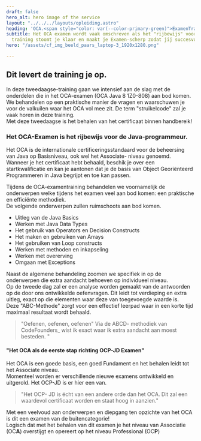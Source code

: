 ```yaml
---
draft: false
hero_alt: hero image of the service
layout: "../../../layouts/opleiding.astro"
heading: 'OCA.<span style="color: var(--color-primary-green)">ExamenTraining</span>_'
subtitle: Het OCA examen wordt vaak omschreven als het "rijbewijs" voor JAVA. Deze
  training stoomt je klaar en maakt je Examen-scherp zodat jij succesvol het OCA behaalt.
hero: "/assets/cf_img_beeld_paars_laptop-3_1920x1280.png"

---
```

## Dit levert de training je op.

In deze tweedaagse-training gaan we intensief aan de slag met de onderdelen die in het OCA-examen (OCA Java 8 1Z0-808) aan bod komen. We behandelen op een praktische manier de vragen en waarschuwen je voor de valkuilen waar het OCA vol mee zit. De term "struikelcode" zal je vaak horen in deze training.  
Met deze tweedaagse is het behalen van het certificaat binnen handbereik!

### Het OCA-Examen is het rijbewijs voor de Java-programmeur.

Het OCA is de internationale certificeringsstandaard voor de beheersing van Java op Basisniveau, ook wel het Associate- niveau genoemd.  
Wanneer je het certificaat hebt behaald, beschik je over een startkwalificatie en kan je aantonen dat je de basis van Object Georiënteerd Programmeren in Java begrijpt en toe kan passen.

Tijdens de OCA-examentraining behandelen we voornamelijk de onderwerpen welke tijdens het examen veel aan bod komen: een praktische en efficiënte methodiek.  
De volgende onderwerpen zullen ruimschoots aan bod komen.

* Uitleg van de Java Basics
* Werken met Java Data Types
* Het gebruik van Operators en Decision Constructs
* Het maken en gebruiken van Arrays
* Het gebruiken van Loop constructs
* Werken met methoden en inkapseling
* Werken met overerving
* Omgaan met Exceptions

Naast de algemene behandeling zoomen we specifiek in op de onderwerpen die extra aandacht behoeven op individueel niveau.  
Op de tweede dag zal er een analyse worden gemaakt van de antwoorden op de door ons ontwikkelde oefenvragen. Dit leidt tot verdieping en extra uitleg, exact op die elementen waar deze van toegevoegde waarde is.  
Deze "ABC-Methode" zorgt voor een effectief leerpad waar in een korte tijd maximaal resultaat wordt behaald.

> "Oefenen, oefenen, oefenen"  Via de ABCD- methodiek van CodeFounders_ wist ik exact waar ik extra aandacht aan moest besteden. "

#### "Het OCA als de eerste stap richting OCP-JD Examen"

Het OCA is een goede basis, een goed Fundament en het behalen leidt tot het Associate niveau.  
Momenteel worden er verschillende nieuwe examens ontwikkeld en uitgerold. Het OCP-JD is er hier een van.

> "Het OCP- JD is écht van een andere orde dan het OCA. Dit zal een waardevol certificaat worden en staat hoog in aanzien."

Met een veelvoud aan onderwerpen en diepgang ten opzichte van het OCA is dit een examen van de buitencategorie!  
Logisch dat met het behalen van dit examen je het niveau van Associatie (OC**A**) overstijgt  en opereert op het niveau Professional (OC**P**)